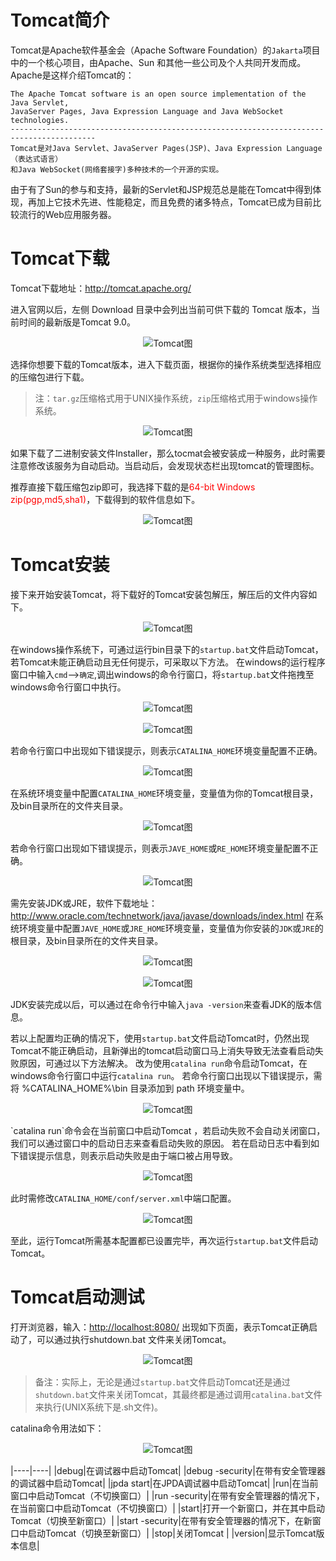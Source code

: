 # Tomcat简介
Tomcat是Apache软件基金会（Apache Software Foundation）的`Jakarta`项目中的一个核心项目，由Apache、Sun 和其他一些公司及个人共同开发而成。
Apache是这样介绍Tomcat的：

	The Apache Tomcat software is an open source implementation of the Java Servlet, 
	JavaServer Pages, Java Expression Language and Java WebSocket technologies.
	-----------------------------------------------------------------------------------------
	Tomcat是对Java Servlet、JavaServer Pages(JSP)、Java Expression Language（表达式语言）
	和Java WebSocket(网络套接字)多种技术的一个开源的实现。

由于有了Sun的参与和支持，最新的Servlet和JSP规范总是能在Tomcat中得到体现，再加上它技术先进、性能稳定，而且免费的诸多特点，Tomcat已成为目前比较流行的Web应用服务器。

# Tomcat下载
Tomcat下载地址：<http://tomcat.apache.org/>

进入官网以后，左侧 Download 目录中会列出当前可供下载的 Tomcat 版本，当前时间的最新版是Tomcat 9.0。
<div align=center>

![Tomcat图](./imgs/01.png "Tomcat示意图")
<div align=left>

选择你想要下载的Tomcat版本，进入下载页面，根据你的操作系统类型选择相应的压缩包进行下载。
            
> 注：`tar.gz`压缩格式用于UNIX操作系统，`zip`压缩格式用于windows操作系统。

<div align=center>

![Tomcat图](./imgs/02.png "Tomcat示意图")
<div align=left>

如果下载了二进制安装文件Installer，那么tocmat会被安装成一种服务，此时需要注意修改该服务为自动启动。当启动后，会发现状态栏出现tomcat的管理图标。

推荐直接下载压缩包zip即可，我选择下载的是<font color=red>64-bit Windows zip(pgp,md5,sha1)</font>，下载得到的软件信息如下。
<div align=center>

![Tomcat图](./imgs/03.png "Tomcat示意图")
<div align=left>

# Tomcat安装
接下来开始安装Tomcat，将下载好的Tomcat安装包解压，解压后的文件内容如下。
<div align=center>

![Tomcat图](./imgs/04.png "Tomcat示意图")
<div align=left>

在windows操作系统下，可通过运行bin目录下的`startup.bat`文件启动Tomcat，若Tomcat未能正确启动且无任何提示，可采取以下方法。
在windows的运行程序窗口中输入`cmd`-->`确定`,调出windows的命令行窗口，将`startup.bat`文件拖拽至windows命令行窗口中执行。
<div align=center>

![Tomcat图](./imgs/05.png "Tomcat示意图")
<div align=left>
<div align=center>

![Tomcat图](./imgs/06.png "Tomcat示意图")
<div align=left>

若命令行窗口中出现如下错误提示，则表示`CATALINA_HOME`环境变量配置不正确。
<div align=center>

![Tomcat图](./imgs/07.png "Tomcat示意图")
<div align=left>

在系统环境变量中配置`CATALINA_HOME`环境变量，变量值为你的Tomcat根目录，及bin目录所在的文件夹目录。
<div align=center>

![Tomcat图](./imgs/08.png "Tomcat示意图")
<div align=left>

若命令行窗口出现如下错误提示，则表示`JAVE_HOME`或`RE_HOME`环境变量配置不正确。
<div align=center>

![Tomcat图](./imgs/09.png "Tomcat示意图")
<div align=left>

需先安装JDK或JRE，软件下载地址：<http://www.oracle.com/technetwork/java/javase/downloads/index.html>
在系统环境变量中配置`JAVE_HOME`或`JRE_HOME`环境变量，变量值为你安装的`JDK`或`JRE`的根目录，及bin目录所在的文件夹目录。
<div align=center>

![Tomcat图](./imgs/10.png "Tomcat示意图")
<div align=left>
<div align=center>

![Tomcat图](./imgs/11.png "Tomcat示意图")
<div align=left>

JDK安装完成以后，可以通过在命令行中输入`java -version`来查看JDK的版本信息。

若以上配置均正确的情况下，使用`startup.bat`文件启动Tomcat时，仍然出现Tomcat不能正确启动，且新弹出的tomcat启动窗口马上消失导致无法查看启动失败原因，可通过以下方法解决。
改为使用`catalina run`命令启动Tomcat，在windows命令行窗口中运行`catalina run`。
若命令行窗口出现以下错误提示，需将 %CATALINA_HOME%\bin 目录添加到 path 环境变量中。
<div align=center>

![Tomcat图](./imgs/12.png "Tomcat示意图")
<div align=left>
`catalina run`命令会在当前窗口中启动Tomcat ，若启动失败不会自动关闭窗口，我们可以通过窗口中的启动日志来查看启动失败的原因。
若在启动日志中看到如下错误提示信息，则表示启动失败是由于端口被占用导致。
<div align=center>

![Tomcat图](./imgs/13.png "Tomcat示意图")
<div align=left>

此时需修改`CATALINA_HOME/conf/server.xml`中端口配置。
<div align=center>

![Tomcat图](./imgs/14.png "Tomcat示意图")
<div align=left>

至此，运行Tomcat所需基本配置都已设置完毕，再次运行`startup.bat`文件启动Tomcat。

# Tomcat启动测试
打开浏览器，输入：<http://localhost:8080/>
出现如下页面，表示Tomcat正确启动了，可以通过执行shutdown.bat 文件来关闭Tomcat。
<div align=center>

![Tomcat图](./imgs/15.png "Tomcat示意图")
<div align=left>

> 备注：实际上，无论是通过`startup.bat`文件启动Tomcat还是通过`shutdown.bat`文件来关闭Tomcat，其最终都是通过调用`catalina.bat`文件来执行(UNIX系统下是.sh文件)。

catalina命令用法如下：
<div align=center>

![Tomcat图](./imgs/16.png "Tomcat示意图")
<div align=left>

|----|----|
|debug|在调试器中启动Tomcat|
|debug -security|在带有安全管理器的调试器中启动Tomcat|
|jpda start|在JPDA调试器中启动Tomcat|
|run|在当前窗口中启动Tomcat（不切换窗口）|
|run -security|在带有安全管理器的情况下，在当前窗口中启动Tomcat（不切换窗口）|
|start|打开一个新窗口，并在其中启动Tomcat（切换至新窗口）|
|start -security|在带有安全管理器的情况下，在新窗口中启动Tomcat（切换至新窗口）|
|stop|关闭Tomcat |
|version|显示Tomcat版本信息|